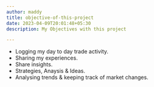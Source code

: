 ```yaml
---
author: maddy
title: objective-of-this-project
date: 2023-04-09T20:01:48+05:30
description: My Objectives with this project

---
```


- Logging my day to day trade activity.
- Sharing my experiences.
- Share insights.
- Strategies, Anaysis & Ideas.
- Analysing trends & keeping track of market changes.
